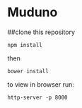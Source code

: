 Muduno
=======

##clone this repository

`npm install`

then

`bower install`

to view in browser run:

`http-server -p 8000`
